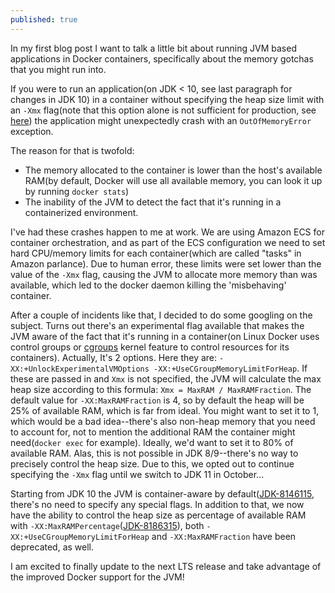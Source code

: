 ```yaml
---
published: true
---
```

In my first blog post I want to talk a little bit about running JVM based applications in Docker containers, specifically about the memory gotchas that you might run into.

If you were to run an application(on JDK < 10, see last paragraph for changes in JDK 10) in a container without specifying the heap size limit with an `-Xmx` flag(note that this option alone is not sufficient for production, see [here](https://medium.com/@matt_rasband/dockerizing-a-spring-boot-application-6ec9b9b41faf)) the application might unexpectedly crash with an `OutOfMemoryError` exception. 

The reason for that is twofold:
- The memory allocated to the container is lower than the host's available RAM(by default, Docker will use all available memory, you can look it up by running `docker stats`)
- The inability of the JVM to detect the fact that it's running in a containerized environment.

I've had these crashes happen to me at work. We are using Amazon ECS for container orchestration, and as part of the ECS configuration we need to set hard CPU/memory limits for each container(which are called "tasks" in Amazon parlance). Due to human error, these limits were set lower than the value of the `-Xmx` flag, causing the JVM to allocate more memory than was available, which led to the docker daemon killing the 'misbehaving' container.

After a couple of incidents like that, I decided to do some googling on the subject. Turns out there's an experimental flag available that makes the JVM aware of the fact that it's running in a container(on Linux Docker uses control groups or [cgroups](https://sysadmincasts.com/episodes/14-introduction-to-linux-control-groups-cgroups) kernel feature to control resources for its containers). Actually, It's  2 options. Here they are: `-XX:+UnlockExperimentalVMOptions -XX:+UseCGroupMemoryLimitForHeap`. If these are passed in and `Xmx` is not specified, the JVM will calculate the max heap size according to this formula: `Xmx = MaxRAM / MaxRAMFraction`. The default value for `-XX:MaxRAMFraction` is 4, so by default the heap will be 25% of available RAM, which is far from ideal. You might want to set it to 1, which would be a bad idea--there's also non-heap memory that you need to account for, not to mention the additional RAM the container might need(`docker exec` for example). Ideally, we'd want to set it to 80% of available RAM. Alas, this is not possible in JDK 8/9--there's no way to precisely control the heap size. Due to this, we opted out to continue specifying the `-Xmx` flag until we switch to JDK 11 in October...

Starting from JDK 10 the JVM is container-aware by default([JDK-8146115](https://bugs.openjdk.java.net/browse/JDK-8146115), there's no need to specify any special flags. In addition to that, we now have the ability to control the heap size as percentage of available RAM with `-XX:MaxRAMPercentage`([JDK-8186315](https://bugs.openjdk.java.net/browse/JDK-8186315)), both `-XX:+UseCGroupMemoryLimitForHeap` and `-XX:MaxRAMFraction` have been deprecated, as well.

I am excited to finally update to the next LTS release and take advantage of the improved Docker support for the JVM!






